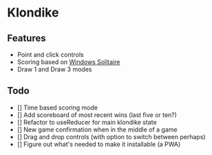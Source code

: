 # Klondike

## Features

- Point and click controls
- Scoring based on [Windows Solitaire](<https://en.wikipedia.org/wiki/Klondike_(solitaire)#Computerized_versions>)
- Draw 1 and Draw 3 modes

## Todo

- [] Time based scoring mode
- [] Add scoreboard of most recent wins (last five or ten?)
- [] Refactor to useReducer for main klondike state
- [] New game confirmation when in the middle of a game
- [] Drag and drop controls (with option to switch between perhaps)
- [] Figure out what's needed to make it installable (a PWA)
